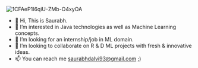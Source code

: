 ![1CFAeP1I6qiU-ZMb-O4xyOA](https://github.com/saurabhdalvi93/saurabhdalvi93/assets/126389839/0d409caa-d32f-4933-8d3e-1ac3ba8e7af5)

- 👋 Hi, This is Saurabh.
- 👀 I’m interested in Java technologies as well as Machine Learning concepts.
- 🌱 I’m looking for an internship/job in ML domain.
- 💞️ I’m looking to collaborate on R & D ML projects with fresh & innovative ideas.
- 📫 You can reach me saurabhdalvi93@gmail.com ;)

<!---
saurabhdalvi93/saurabhdalvi93 is a ✨ special ✨ repository because its `README.md` (this file) appears on your GitHub profile.
You can click the Preview link to take a look at your changes.
--->
